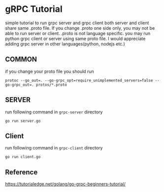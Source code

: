 # gRPC Tutorial

simple tutorial to run grpc server and grpc client
both server and client share same .proto file. If you change .proto one side only, you may not be able to run server or client.
.proto is not language specific. you may run python grpc client or server using same proto file.
I would appreciate adding grpc server in other languages(python, nodejs etc.)

## COMMON

if you change your proto file
you should run

```Shell
protoc --go_out=. --go-grpc_opt=require_unimplemented_servers=false --go-grpc_out=. protos/*.proto 
```

## SERVER

run following command in `grpc-server` directory

```Shell
go run server.go
```

## Client

run following command in `grpc-client` directory

```Shell
go run client.go
```

## Reference

https://tutorialedge.net/golang/go-grpc-beginners-tutorial/